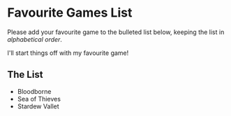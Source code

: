 # Favourite Games List

Please add your favourite game to the bulleted list below, keeping the list in *alphabetical order*.

I'll start things off with my favourite game!

## The List

* Bloodborne
* Sea of Thieves
* Stardew Vallet